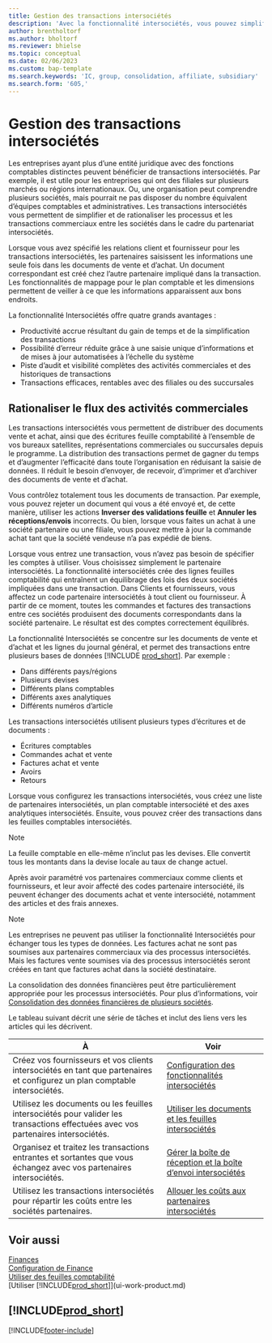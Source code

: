 ```yaml
---
title: Gestion des transactions intersociétés
description: 'Avec la fonctionnalité intersociétés, vous pouvez simplifier les processus et les transactions entre sociétés appartenant à la même organisation.'
author: brentholtorf
ms.author: bholtorf
ms.reviewer: bhielse
ms.topic: conceptual
ms.date: 02/06/2023
ms.custom: bap-template
ms.search.keywords: 'IC, group, consolidation, affiliate, subsidiary'
ms.search.form: '605,'
---
```

# Gestion des transactions intersociétés

Les entreprises ayant plus d’une entité juridique avec des fonctions comptables distinctes peuvent bénéficier de transactions intersociétés. Par exemple, il est utile pour les entreprises qui ont des filiales sur plusieurs marchés ou régions internationaux. Ou, une organisation peut comprendre plusieurs sociétés, mais pourrait ne pas disposer du nombre équivalent d’équipes comptables et administratives. Les transactions intersociétés vous permettent de simplifier et de rationaliser les processus et les transactions commerciaux entre les sociétés dans le cadre du partenariat intersociétés.

Lorsque vous avez spécifié les relations client et fournisseur pour les transactions intersociétés, les partenaires saisissent les informations une seule fois dans les documents de vente et d’achat. Un document correspondant est créé chez l’autre partenaire impliqué dans la transaction. Les fonctionnalités de mappage pour le plan comptable et les dimensions permettent de veiller à ce que les informations apparaissent aux bons endroits.  

La fonctionnalité Intersociétés offre quatre grands avantages :  

* Productivité accrue résultant du gain de temps et de la simplification des transactions  
* Possibilité d’erreur réduite grâce à une saisie unique d’informations et de mises à jour automatisées à l’échelle du système  
* Piste d’audit et visibilité complètes des activités commerciales et des historiques de transactions  
* Transactions efficaces, rentables avec des filiales ou des succursales  

## Rationaliser le flux des activités commerciales  

Les transactions intersociétés vous permettent de distribuer des documents vente et achat, ainsi que des écritures feuille comptabilité à l’ensemble de vos bureaux satellites, représentations commerciales ou succursales depuis le programme. La distribution des transactions permet de gagner du temps et d’augmenter l’efficacité dans toute l’organisation en réduisant la saisie de données. Il réduit le besoin d’envoyer, de recevoir, d’imprimer et d’archiver des documents de vente et d’achat.  

Vous contrôlez totalement tous les documents de transaction. Par exemple, vous pouvez rejeter un document qui vous a été envoyé et, de cette manière, utiliser les actions **Inverser des validations feuille** et **Annuler les réceptions/envois** incorrects. Ou bien, lorsque vous faites un achat à une société partenaire ou une filiale, vous pouvez mettre à jour la commande achat tant que la société vendeuse n’a pas expédié de biens.  

Lorsque vous entrez une transaction, vous n’avez pas besoin de spécifier les comptes à utiliser. Vous choisissez simplement le partenaire intersociétés. La fonctionnalité intersociétés crée des lignes feuilles comptabilité qui entraînent un équilibrage des lois des deux sociétés impliquées dans une transaction. Dans Clients et fournisseurs, vous affectez un code partenaire intersociétés à tout client ou fournisseur. À partir de ce moment, toutes les commandes et factures des transactions entre ces sociétés produisent des documents correspondants dans la société partenaire. Le résultat est des comptes correctement équilibrés.  

La fonctionnalité Intersociétés se concentre sur les documents de vente et d’achat et les lignes du journal général, et permet des transactions entre plusieurs bases de données [!INCLUDE [prod_short](includes/prod_short.md)]. Par exemple :

* Dans différents pays/régions
* Plusieurs devises
* Différents plans comptables
* Différents axes analytiques
* Différents numéros d’article  

Les transactions intersociétés utilisent plusieurs types d’écritures et de documents :  

* Écritures comptables
* Commandes achat et vente
* Factures achat et vente
* Avoirs
* Retours

Lorsque vous configurez les transactions intersociétés, vous créez une liste de partenaires intersociétés, un plan comptable intersociété et des axes analytiques intersociétés. Ensuite, vous pouvez créer des transactions dans les feuilles comptables intersociétés.

> [!NOTE]
> La feuille comptable en elle-même n’inclut pas les devises. Elle convertit tous les montants dans la devise locale au taux de change actuel.

Après avoir paramétré vos partenaires commerciaux comme clients et fournisseurs, et leur avoir affecté des codes partenaire intersociété, ils peuvent échanger des documents achat et vente intersociété, notamment des articles et des frais annexes. 

> [!NOTE]
> Les entreprises ne peuvent pas utiliser la fonctionnalité Intersociétés pour échanger tous les types de données. Les factures achat ne sont pas soumises aux partenaires commerciaux via des processus intersociétés. Mais les factures vente soumises via des processus intersociétés seront créées en tant que factures achat dans la société destinataire.

La consolidation des données financières peut être particulièrement appropriée pour les processus intersociétés. Pour plus d’informations, voir [Consolidation des données financières de plusieurs sociétés](finance-consolidated-company-reporting.md).

Le tableau suivant décrit une série de tâches et inclut des liens vers les articles qui les décrivent.

|À |Voir|
|---|---|
|Créez vos fournisseurs et vos clients intersociétés en tant que partenaires et configurez un plan comptable intersociétés.|[Configuration des fonctionnalités intersociétés](intercompany-how-setup.md)|
|Utilisez les documents ou les feuilles intersociétés pour valider les transactions effectuées avec vos partenaires intersociétés.|[Utiliser les documents et les feuilles intersociétés](intercompany-how-work-documents-journals.md)|
|Organisez et traitez les transactions entrantes et sortantes que vous échangez avec vos partenaires intersociétés.|[Gérer la boîte de réception et la boîte d’envoi intersociétés](intercompany-how-manage-intercompany-inbox.md)|
|Utilisez les transactions intersociétés pour répartir les coûts entre les sociétés partenaires.|[Allouer les coûts aux partenaires intersociétés](intercompany-allocate-costs.md)|

## Voir aussi

[Finances](finance.md)  
[Configuration de Finance](finance-setup-finance.md)  
[Utiliser des feuilles comptabilité](ui-work-general-journals.md)  
[Utiliser [!INCLUDE[prod_short](includes/prod_short.md)]](ui-work-product.md)

## [!INCLUDE[prod_short](includes/free_trial_md.md)]  


[!INCLUDE[footer-include](includes/footer-banner.md)]
